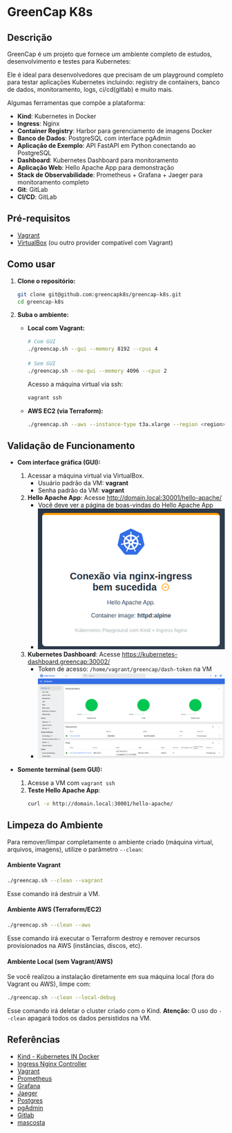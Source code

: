 # GreenCap K8s

## Descrição

GreenCap é um projeto que fornece um ambiente completo de estudos, desenvolvimento e testes para Kubernetes:

Ele é ideal para desenvolvedores que precisam de um playground completo para testar aplicações Kubernetes incluindo: registry de containers, banco de dados, monitoramento, logs, ci/cd(gitlab) e muito mais.

Algumas ferramentas que compõe a plataforma:

- **Kind**: Kubernetes in Docker
- **Ingress**: Nginx
- **Container Registry**: Harbor para gerenciamento de imagens Docker
- **Banco de Dados**: PostgreSQL com interface pgAdmin
- **Aplicação de Exemplo**: API FastAPI em Python conectando ao PostgreSQL
- **Dashboard**: Kubernetes Dashboard para monitoramento
- **Aplicação Web**: Hello Apache App para demonstração
- **Stack de Observabilidade**: Prometheus + Grafana + Jaeger para monitoramento completo
- **Git**: GitLab
- **CI/CD**: GitLab

## Pré-requisitos

- [Vagrant](https://www.vagrantup.com/)
- [VirtualBox](https://www.virtualbox.org/) (ou outro provider compatível com Vagrant)

## Como usar

1. **Clone o repositório:**
   ```sh
   git clone git@github.com:greencapk8s/greencap-k8s.git
   cd greencap-k8s
   ```

2. **Suba o ambiente:**

   - **Local com Vagrant:**
     ```sh
     # Com GUI
     ./greencap.sh --gui --memory 8192 --cpus 4
     
     # Sem GUI
     ./greencap.sh --no-gui --memory 4096 --cpus 2
     ```

     Acesso a máquina virtual via ssh:
     ```sh
     vagrant ssh
     ```
   
   - **AWS EC2 (via Terraform):**
     ```sh
     ./greencap.sh --aws --instance-type t3a.xlarge --region <region> --key-name <ec2-key-pair> --public-ip <your-public-ip> --ami-id <ubuntu-ami> --auto-approve
     ```

## Validação de Funcionamento

- **Com interface gráfica (GUI):**
  1. Acessar a máquina virtual via VirtualBox.
     - Usuário padrão da VM: **vagrant**
     - Senha padrão da VM: **vagrant**
  2. **Hello Apache App**: Acesse http://domain.local:30001/hello-apache/
     - Você deve ver a página de boas-vindas do Hello Apache App
     - ![Exemplo Hello Apache App](./images/hello-apache-app.png)
  3. **Kubernetes Dashboard**: Acesse https://kubernetes-dashboard.greencap:30002/
     - Token de acesso: `/home/vagrant/greencap/dash-token` na VM
     - ![Kubernetes Dashboard](./images/kube-dashboard.png)

- **Somente terminal (sem GUI):**
  1. Acesse a VM com `vagrant ssh`
  2. **Teste Hello Apache App**:
     ```sh
     curl -v http://domain.local:30001/hello-apache/
     ```
     
## Limpeza do Ambiente

Para remover/limpar completamente o ambiente criado (máquina virtual, arquivos, imagens), utilize o parâmetro `--clean`:

#### **Ambiente Vagrant**

```sh
./greencap.sh --clean --vagrant
```

Esse comando irá destruir a VM.

#### **Ambiente AWS (Terraform/EC2)**

```sh
./greencap.sh --clean --aws
```

Esse comando irá executar o Terraform destroy e remover recursos provisionados na AWS (instâncias, discos, etc).

#### **Ambiente Local (sem Vagrant/AWS)**
Se você realizou a instalação diretamente em sua máquina local (fora do Vagrant ou AWS), limpe com:

```sh
./greencap.sh --clean --local-debug
```

Esse comando irá deletar o cluster criado com o Kind.
**Atenção:** O uso do `--clean` apagará todos os dados persistidos na VM.

## Referências

- [Kind - Kubernetes IN Docker](https://kind.sigs.k8s.io/)
- [Ingress Nginx Controller](https://kubernetes.github.io/ingress-nginx/)
- [Vagrant](https://www.vagrantup.com/)
- [Prometheus](https://prometheus.io/)
- [Grafana](https://grafana.com/)
- [Jaeger](https://www.jaegertracing.io/)
- [Postgres](https://www.postgresql.org/docs/)
- [pgAdmin](https://www.pgadmin.org/docs/)
- [Gitlab](https://docs.gitlab.com/)
- [mascosta](https://github.com/mascosta/docs/blob/main/kind-ingress-nginx/README.md)
